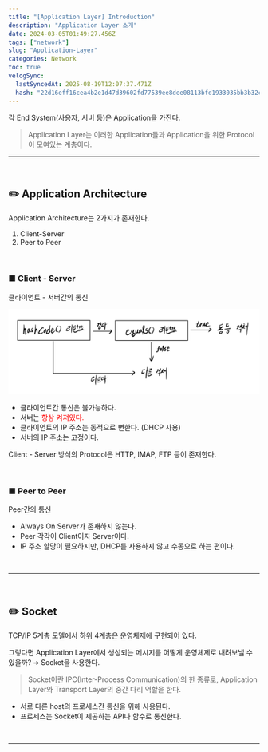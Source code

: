 ```yaml
---
title: "[Application Layer] Introduction"
description: "Application Layer 소개"
date: 2024-03-05T01:49:27.456Z
tags: ["network"]
slug: "Application-Layer"
categories: Network
toc: true
velogSync:
  lastSyncedAt: 2025-08-19T12:07:37.471Z
  hash: "22d16eff16cea4b2e1d47d39602fd77539ee8dee08113bfd1933035bb3b32cf5"
---
```


각 End System(사용자, 서버 등)은 Application을 가진다.

> Application Layer는 이러한 Application들과 Application을 위한 Protocol이 모여있는 계층이다.

---

<br>

## ✏️ Application Architecture

Application Architecture는 2가지가 존재한다.

1. Client-Server
2. Peer to Peer

<br>

### ■ Client - Server

클라이언트 - 서버간의 통신

![](/assets/posts/image.png)


- 클라이언트간 통신은 불가능하다.
- 서버는 <span style = "color:red">항상 켜져있다.</span>
- 클라이언트의 IP 주소는 동적으로 변한다. (DHCP 사용)
- 서버의 IP 주소는 고정이다.

Client - Server 방식의 Protocol은 HTTP, IMAP, FTP 등이 존재한다.

<br>

### ■ Peer to Peer

Peer간의 통신

- Always On Server가 존재하지 않는다.
- Peer 각각이 Client이자 Server이다.
- IP 주소 할당이 필요하지만, DHCP를 사용하지 않고 수동으로 하는 편이다.

<br>

---

<br>

## ✏️ Socket
TCP/IP 5계층 모델에서 하위 4계층은 운영체제에 구현되어 있다.

그렇다면 Application Layer에서 생성되는 메시지를 어떻게 운영체제로 내려보낼 수 있을까?
➜ Socket을 사용한다.

>Socket이란 IPC(Inter-Process Communication)의 한 종류로, Application Layer와 Transport Layer의 중간 다리 역할을 한다.

- 서로 다른 host의 프로세스간 통신을 위해 사용된다.
- 프로세스는 Socket이 제공하는 API나 함수로 통신한다.



<br>

---

<br>

